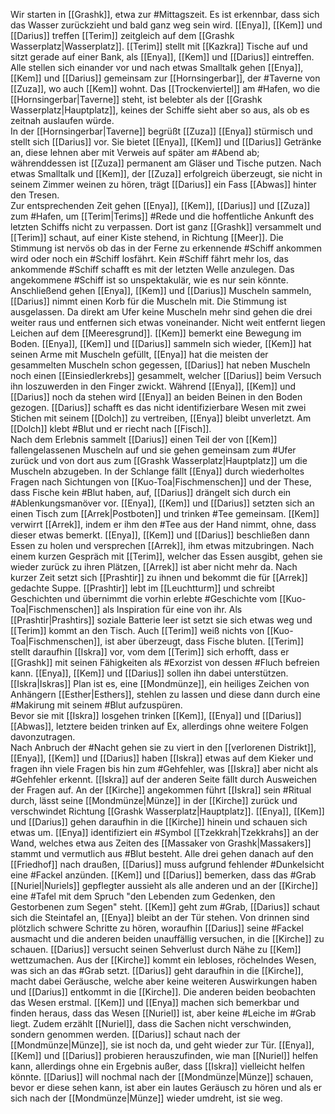 Wir starten in [[Grashk]], etwa zur #Mittagszeit. Es ist erkennbar, dass sich das Wasser zurückzieht und bald ganz weg sein wird. [[Enya]], [[Kem]] und [[Darius]] treffen [[Terim]] zeitgleich auf dem [[Grashk Wasserplatz|Wasserplatz]]. [[Terim]] stellt mit [[Kazkra]] Tische auf und sitzt gerade auf einer Bank, als [[Enya]], [[Kem]] und [[Darius]] eintreffen. Alle stellen sich einander vor und nach etwas Smalltalk gehen [[Enya]], [[Kem]] und [[Darius]] gemeinsam zur [[Hornsingerbar]], der #Taverne von [[Zuza]], wo auch [[Kem]] wohnt. Das [[Trockenviertel]] am #Hafen, wo die [[Hornsingerbar|Taverne]] steht, ist belebter als der [[Grashk Wasserplatz|Hauptplatz]], keines der Schiffe sieht aber so aus, als ob es zeitnah auslaufen würde.  
In der [[Hornsingerbar|Taverne]] begrüßt [[Zuza]] [[Enya]] stürmisch und stellt sich [[Darius]] vor. Sie bietet [[Enya]], [[Kem]] und [[Darius]] Getränke an, diese lehnen aber mit Verweis auf später am #Abend ab; währenddessen ist [[Zuza]] permanent am Gläser und Tische putzen. Nach etwas Smalltalk und [[Kem]], der [[Zuza]] erfolgreich überzeugt, sie nicht in seinem Zimmer weinen zu hören, trägt [[Darius]] ein Fass [[Abwas]] hinter den Tresen.  
Zur entsprechenden Zeit gehen [[Enya]], [[Kem]], [[Darius]] und [[Zuza]] zum #Hafen, um [[Terim|Terims]] #Rede und die hoffentliche Ankunft des letzten Schiffs nicht zu verpassen. Dort ist ganz [[Grashk]] versammelt und [[Terim]] schaut, auf einer Kiste stehend, in Richtung [[Meer]]. Die Stimmung ist nervös ob das in der Ferne zu erkennende #Schiff ankommen wird oder noch ein #Schiff losfährt. Kein #Schiff fährt mehr los, das ankommende #Schiff schafft es mit der letzten Welle anzulegen. Das angekommene #Schiff ist so unspektakulär, wie es nur sein könnte.  
Anschließend gehen [[Enya]], [[Kem]] und [[Darius]] Muscheln sammeln, [[Darius]] nimmt einen Korb für die Muscheln mit. Die Stimmung ist ausgelassen. Da direkt am Ufer keine Muscheln mehr sind gehen die drei weiter raus und entfernen sich etwas voneinander. Nicht weit entfernt liegen Leichen auf dem [[Meeresgrund]]. [[Kem]] bemerkt eine Bewegung im Boden. [[Enya]], [[Kem]] und [[Darius]] sammeln sich wieder, [[Kem]] hat seinen Arme mit Muscheln gefüllt, [[Enya]] hat die meisten der gesammelten Muscheln schon gegessen, [[Darius]] hat neben Muscheln noch einen [[Einsiedlerkrebs]] gesammelt, welcher [[Darius]] beim Versuch ihn loszuwerden in den Finger zwickt. Während [[Enya]], [[Kem]] und [[Darius]] noch da stehen wird [[Enya]] an beiden Beinen in den Boden gezogen. [[Darius]] schafft es das nicht identifizierbare Wesen mit zwei Stichen mit seinem [[Dolch]] zu vertreiben, [[Enya]] bleibt unverletzt. Am [[Dolch]] klebt #Blut und er riecht nach [[Fisch]].  
Nach dem Erlebnis sammelt [[Darius]] einen Teil der von [[Kem]] fallengelassenen Muscheln auf und sie gehen gemeinsam zum #Ufer zurück und von dort aus zum [[Grashk Wasserplatz|Hauptplatz]] um die Muscheln abzugeben. In der Schlange fällt [[Enya]] durch wiederholtes Fragen nach Sichtungen von [[Kuo-Toa|Fischmenschen]] und der  These, dass Fische kein #Blut haben, auf, [[Darius]] drängelt sich durch ein #Ablenkungsmanöver vor. [[Enya]], [[Kem]] und [[Darius]] setzten sich an einen Tisch zum [[Arrek|Postboten]] und trinken #Tee gemeinsam. [[Kem]] verwirrt [[Arrek]], indem er ihm den #Tee aus der Hand nimmt, ohne, dass dieser etwas bemerkt. [[Enya]], [[Kem]] und [[Darius]] beschließen dann Essen zu holen und versprechen [[Arrek]], ihm etwas mitzubringen. Nach einem kurzen Gespräch mit [[Terim]], welcher das Essen ausgibt, gehen sie wieder zurück zu ihren Plätzen, [[Arrek]] ist aber nicht mehr da. Nach kurzer Zeit setzt sich [[Prashtir]] zu ihnen und bekommt die für [[Arrek]] gedachte Suppe. [[Prashtir]] lebt im [[Leuchtturm]] und schreibt Geschichten und übernimmt die vorhin erlebte #Geschichte vom [[Kuo-Toa|Fischmenschen]] als Inspiration für eine von ihr. Als [[Prashtir|Prashtirs]] soziale Batterie leer ist setzt sie sich etwas weg und [[Terim]] kommt an den Tisch. Auch [[Terim]] weiß nichts von [[Kuo-Toa|Fischmenschen]], ist aber überzeugt, dass Fische bluten. [[Terim]] stellt daraufhin [[Iskra]] vor, vom dem [[Terim]] sich erhofft, dass er [[Grashk]] mit seinen Fähigkeiten als #Exorzist von dessen #Fluch befreien kann. [[Enya]], [[Kem]] und [[Darius]] sollen ihn dabei unterstützen. [[Iskra|Iskras]] Plan ist es, eine [[Mondmünze]], ein heiliges Zeichen von Anhängern [[Esther|Esthers]], stehlen zu lassen und diese dann durch eine #Makirung mit seinem #Blut aufzuspüren.  
Bevor sie mit [[Iskra]] losgehen trinken [[Kem]], [[Enya]] und [[Darius]] [[Abwas]], letztere beiden trinken auf Ex, allerdings ohne weitere Folgen davonzutragen.  
Nach Anbruch der #Nacht gehen sie zu viert in den [[verlorenen Distrikt]], [[Enya]], [[Kem]] und [[Darius]] haben [[Iskra]] etwas auf dem Kieker und fragen ihn viele Fragen bis hin zum #Gehfehler, was [[Iskra]] aber nicht als #Gehfehler erkennt. [[Iskra]] auf der anderen Seite fällt durch Ausweichen der Fragen auf. An der [[Kirche]] angekommen führt [[Iskra]] sein #Ritual durch, lässt seine [[Mondmünze|Münze]] in der [[Kirche]] zurück und verschwindet Richtung [[Grashk Wasserplatz|Hauptplatz]]. [[Enya]], [[Kem]] und [[Darius]] gehen daraufhin in die [[Kirche]] hinein und schauen sich etwas um. [[Enya]] identifiziert ein #Symbol [[Tzekkrah|Tzekkrahs]] an der Wand, welches etwa aus Zeiten des [[Massaker von Grashk|Massakers]] stammt und vermutlich aus #Blut besteht. Alle drei gehen danach auf den [[Friedhof]] nach draußen, [[Darius]] muss aufgrund fehlender #Dunkelsicht eine #Fackel anzünden. [[Kem]] und [[Darius]] bemerken, dass das #Grab [[Nuriel|Nuriels]] gepflegter aussieht als alle anderen und an der [[Kirche]] eine #Tafel mit dem Spruch "den Lebenden zum Gedenken, den Gestorbenen zum Segen" steht. [[Kem]] geht zum #Grab, [[Darius]] schaut sich die Steintafel an, [[Enya]] bleibt an der Tür stehen. Von drinnen sind plötzlich schwere Schritte zu hören, woraufhin [[Darius]] seine #Fackel ausmacht und die anderen beiden unauffällig versuchen, in die [[Kirche]] zu schauen. [[Darius]] versucht seinen Sehverlust durch Nähe zu [[Kem]] wettzumachen. Aus der [[Kirche]] kommt ein lebloses, röchelndes Wesen, was sich an das #Grab setzt. [[Darius]] geht daraufhin in die [[Kirche]], macht dabei Geräusche, welche aber keine weiteren Auswirkungen haben und [[Darius]] entkommt in die [[Kirche]]. Die anderen beiden beobachten das Wesen erstmal. [[Kem]] und [[Enya]] machen sich bemerkbar und finden heraus, dass das Wesen [[Nuriel]] ist, aber keine #Leiche im #Grab liegt. Zudem erzählt [[Nuriel]], dass die Sachen nicht verschwinden, sondern genommen werden. [[Darius]] schaut nach der [[Mondmünze|Münze]], sie ist noch da, und geht wieder zur Tür. [[Enya]], [[Kem]] und [[Darius]] probieren herauszufinden, wie man [[Nuriel]] helfen kann, allerdings ohne ein Ergebnis außer, dass [[Iskra]] vielleicht helfen könnte. [[Darius]] will nochmal nach der [[Mondmünze|Münze]] schauen, bevor er diese sehen kann, ist aber ein lautes Geräusch zu hören und als er sich nach der [[Mondmünze|Münze]] wieder umdreht, ist sie weg.